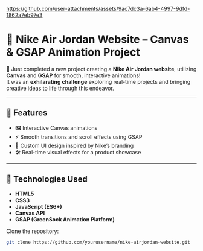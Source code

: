 

https://github.com/user-attachments/assets/9ac7dc3a-6ab4-4997-9dfd-1862a7eb97e3

# 👟 Nike Air Jordan Website – Canvas & GSAP Animation Project

🚀 Just completed a new project creating a **Nike Air Jordan website**, utilizing **Canvas** and **GSAP** for smooth, interactive animations!  
It was an **exhilarating challenge** exploring real-time projects and bringing creative ideas to life through this endeavor.


---

## 🎯 Features

- 🖼️ Interactive Canvas animations
- ⚡ Smooth transitions and scroll effects using GSAP
- 🧠 Custom UI design inspired by Nike’s branding
- 🛠️ Real-time visual effects for a product showcase

---

## 🔧 Technologies Used

- **HTML5**
- **CSS3**
- **JavaScript (ES6+)**
- **Canvas API**
- **GSAP (GreenSock Animation Platform)**

Clone the repository:

```bash
git clone https://github.com/yourusername/nike-airjordan-website.git


